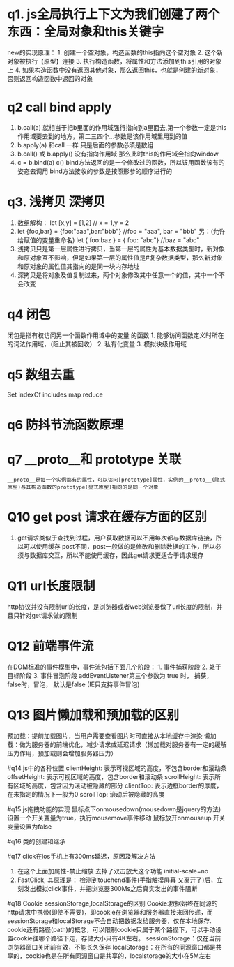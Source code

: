 # q1. js全局执行上下文为我们创建了两个东西：全局对象和this关键字
   new的实现原理：
     1. 创建一个空对象，构造函数的this指向这个空对象
     2. 这个新对象被执行【原型】连接
     3. 执行构造函数，将属性和方法添加到this引用的对象上
     4. 如果构造函数中没有返回其他对象，那么返回this，也就是创建的新对象，否则返回构造函数中返回的对象

# q2 call bind apply
   1. b.call(a) 就相当于把b里面的作用域强行指向到a里面去,第一个参数一定是this作用域要去到的地方，第二三四个...参数是该作用域里用到的值
   2. b.apply(a) 和call 一样 只是后面的参数必须是数组
   3. b.call() 或 b.apply() 没有指向作用域 那么此时this的作用域会指向window
   4. c = b.bind(a)
       c() 
      bind方法返回的是一个修改过的函数，所以该用函数该有的姿态去调用
      bind方法接收的参数是按照形参的顺序进行的

# q3.  浅拷贝 深拷贝
  1. 数组解构：
    let [x,y] = [1,2]  // x = 1,y = 2
  2. let {foo,bar} = {foo:"aaa",bar:"bbb"}  //foo = "aaa", bar = "bbb"
  另：(允许给赋值的变量重命名)
  let { foo:baz } = { foo: "abc"}  //baz = "abc"
  3. 浅拷贝只是第一层属性进行拷贝，当第一层的属性为基本数据类型时，新对象和原对象互不影响，但是如果第一层的属性值是#复杂数据类型，那么新对象和原对象的属性值其指向的是同一块内存地址
  4. 深拷贝是将对象及值复制过来，两个对象修改其中任意一个的值，其中一个不会改变

# q4 闭包
   闭包是指有权访问另一个函数作用域中的变量 的函数
    1. 能够访问函数定义时所在的词法作用域，（阻止其被回收）
    2. 私有化变量
    3. 模拟块级作用域

# q5 数组去重
  Set  indexOf  includes  map  reduce

# q6 防抖节流函数原理

# q7 __proto__和 prototype 关联 
    __proto__是每一个实例都有的属性，可以访问[prototype]属性，实例的__proto__(隐式原型)与其构造函数的prototype(显式原型)指向的是同一个对象 

# Q10 get post 请求在缓存方面的区别
  1. get请求类似于查找到过程，用户获取数据可以不用每次都与数据库链接，所以可以使用缓存
  post不同，post一般做的是修改和删除数据的工作，所以必须与数据库交互，所以不能使用缓存，因此get请求更适合于请求缓存

# Q11 url长度限制 
  http协议并没有限制url的长度，是浏览器或者web浏览器做了url长度的限制，并且只针对get请求做的限制

# Q12 前端事件流
  在DOM标准的事件模型中，事件流包括下面几个阶段：
    1. 事件捕获阶段
    2. 处于目标阶段
    3. 事件冒泡阶段
    addEventListener第三个参数为 true 时， 捕获， false时，冒泡， 默认是false (IE只支持事件冒泡)

# Q13 图片懒加载和预加载的区别
  预加载：提前加载图片，当用户需要查看图片时可直接从本地缓存中渲染
  懒加载：做为服务器的前端优化，减少请求或延迟请求（懒加载对服务器有一定的缓解压力作用，预加载则会增加服务器压力）


#q14 js中的各种位置
 clientHeight: 表示可视区域的高度，不包含border和滚动条
 offsetHeight: 表示可视区域的高度，包含border和滚动条
 scrollHeight: 表示所有区域的高度，包含因为滚动被隐藏的部分
 clientTop: 表示边框border的厚度，在未指定的情况下一般为0
 scrollTop: 滚动后被隐藏的高度
 

#q15 js拖拽功能的实现
 鼠标点下onmousedown(mousedown是jquery的方法) 设置一个开关变量为true，执行mousemove事件移动
 鼠标放开onmouseup 开关变量设置为false


#q16 类的创建和继承

#q17 click在ios手机上有300ms延迟，原因及解决方法
  1. 在这个上面加属性-禁止缩放 去掉了双击放大这个功能  initial-scale=no
     <meta name="viewport" content="width=device-width, initial-scale=no">
  2. FastClick, 其原理是： 检测到touchend事件(手指触摸屏幕 又离开了)后，立刻发出模拟click事件，并把浏览器300Ms之后真实发出的事件阻断

#q18 Cookie sessionStorage,localStorage的区别
  Cookie:数据始终在同源的http请求中携带(即使不需要)，即cookie在浏览器和服务器直接来回传递，而sessionStorage和localStorage不会自动把数据发给服务器，仅在本地保存.
  cookie还有路径(path)的概念，可以限制cookie只属于某个路径下，可以手动设置cookie往哪个路径下走，存储大小只有4K左右。
  sessionStorage：仅在当前浏览器窗口关闭前有效，不能长久保存
  localStorage：在所有的同源窗口都是共享的，cookie也是在所有同源窗口是共享的，localstorage的大小在5M左右
  